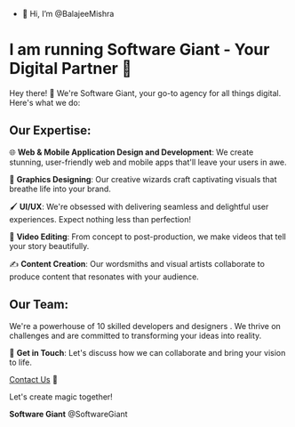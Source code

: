 - 👋 Hi, I’m @BalajeeMishra

# I am running Software Giant - Your Digital Partner 🚀

Hey there! 👋 We're Software Giant, your go-to agency for all things digital. Here's what we do:

## Our Expertise:

🌐 **Web & Mobile Application Design and Development**: We create stunning, user-friendly web and mobile apps that'll leave your users in awe.

🎨 **Graphics Designing**: Our creative wizards craft captivating visuals that breathe life into your brand.

🖌️ **UI/UX**: We're obsessed with delivering seamless and delightful user experiences. Expect nothing less than perfection!

🎥 **Video Editing**: From concept to post-production, we make videos that tell your story beautifully.

✍️ **Content Creation**: Our wordsmiths and visual artists collaborate to produce content that resonates with your audience.

## Our Team:

We're a powerhouse of 10 skilled developers and designers . We thrive on challenges and are committed to transforming your ideas into reality.


🚀 **Get in Touch**: Let's discuss how we can collaborate and bring your vision to life.

[Contact Us](mailto:softwaregiantin@gmail.com) 📩

Let's create magic together!

**Software Giant** @SoftwareGiant

  





     

<!---
BalajeeMishra/BalajeeMishra is a ✨ special ✨ repository because its `README.md` (this file) appears on your GitHub profile.
You can click the Preview link to take a look at your changes.
--->
